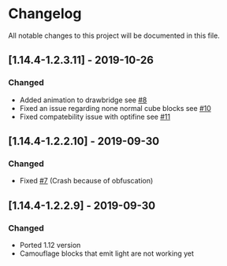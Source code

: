 # Changelog
All notable changes to this project will be documented in this file.

## [1.14.4-1.2.3.11] - 2019-10-26
### Changed
- Added animation to drawbridge see [#8](https://github.com/MC-U-Team/Draw-Bridge/issues/8)
- Fixed an issue regarding none normal cube blocks see [#10](https://github.com/MC-U-Team/Draw-Bridge/issues/10)
- Fixed compatebility issue with optifine see [#11](https://github.com/MC-U-Team/Draw-Bridge/issues/11)

## [1.14.4-1.2.2.10] - 2019-09-30
### Changed
- Fixed [#7](https://github.com/MC-U-Team/Draw-Bridge/issues/7) (Crash because of obfuscation)

## [1.14.4-1.2.2.9] - 2019-09-30
### Changed
- Ported 1.12 version
- Camouflage blocks that emit light are not working yet
